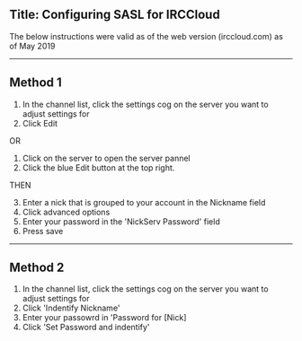 Title: Configuring SASL for IRCCloud
---
The below instructions were valid as of the web version (irccloud.com) as of May 2019

---
Method 1
---
1. In the channel list, click the settings cog on the server you want to adjust settings for
2. Click Edit

OR

1. Click on the server to open the server pannel
2. Click the blue Edit button at the top right.

THEN

3. Enter a nick that is grouped to your account in the Nickname field
4. Click advanced options
5. Enter your password in the 'NickServ Password' field
6. Press save
---
Method 2
---

1. In the channel list, click the settings cog on the server you want to adjust settings for
2. Click 'Indentify Nickname'
3. Enter your passowrd in 'Password for [Nick]
4. Click 'Set Password and indentify'
